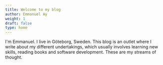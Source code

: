 ```yaml
---
title: Welcome to my blog
author: Emmanuel Ay
weight: 1
draft: false
type: home
---
```


I'm Emmanuel. I live in Göteborg, Sweden.
This blog is an outlet where I write about my different undertakings, which usually involves learning new skills, reading books and software development. These are my streams of thought.
